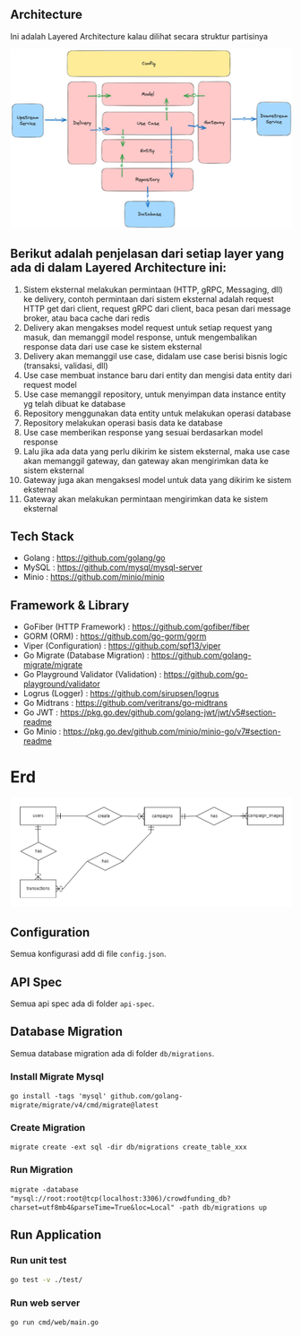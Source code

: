 ## Architecture 

Ini adalah Layered Architecture kalau dilihat secara struktur partisinya

![Layered Architecture](architecture.png)

## Berikut adalah penjelasan dari setiap layer yang ada di dalam Layered Architecture ini:

1. Sistem eksternal melakukan permintaan (HTTP, gRPC, Messaging, dll) ke delivery, contoh permintaan dari sistem eksternal adalah request HTTP get dari client, request gRPC dari client, baca pesan dari message broker, atau baca cache dari redis
2. Delivery akan mengakses model request untuk setiap request yang masuk, dan memanggil model response, untuk mengembalikan response data dari use case ke sistem eksternal
3. Delivery akan memanggil use case, didalam use case berisi bisnis logic (transaksi, validasi, dll) 
4. Use case membuat instance baru dari entity dan mengisi data entity dari request model
5. Use case memanggil repository, untuk menyimpan data instance entity yg telah dibuat ke database
6. Repository menggunakan data entity untuk melakukan operasi database
7. Repository melakukan operasi basis data ke database
8. Use case memberikan response yang sesuai berdasarkan model response
9. Lalu jika ada data yang perlu dikirim ke sistem eksternal, maka use case akan memanggil gateway, dan gateway akan mengirimkan data ke sistem eksternal
10. Gateway juga akan mengaksesl model untuk data yang dikirim ke sistem eksternal
11. Gateway akan melakukan permintaan mengirimkan data ke sistem eksternal

## Tech Stack

- Golang : https://github.com/golang/go
- MySQL : https://github.com/mysql/mysql-server
- Minio : https://github.com/minio/minio

## Framework & Library

- GoFiber (HTTP Framework) : https://github.com/gofiber/fiber
- GORM (ORM) : https://github.com/go-gorm/gorm
- Viper (Configuration) : https://github.com/spf13/viper
- Go Migrate (Database Migration) : https://github.com/golang-migrate/migrate
- Go Playground Validator (Validation) : https://github.com/go-playground/validator
- Logrus (Logger) : https://github.com/sirupsen/logrus
- Go Midtrans : https://github.com/veritrans/go-midtrans
- Go JWT : https://pkg.go.dev/github.com/golang-jwt/jwt/v5#section-readme
- Go Minio : https://pkg.go.dev/github.com/minio/minio-go/v7#section-readme

# Erd

![Erd](erd.png)

## Configuration

Semua konfigurasi add di file `config.json`.

## API Spec

Semua api spec ada di folder `api-spec`.

## Database Migration

Semua database migration ada di folder `db/migrations`.

### Install Migrate Mysql
```shell
go install -tags 'mysql' github.com/golang-migrate/migrate/v4/cmd/migrate@latest
```

### Create Migration

```shell
migrate create -ext sql -dir db/migrations create_table_xxx
```

### Run Migration

```shell
migrate -database "mysql://root:root@tcp(localhost:3306)/crowdfunding_db?charset=utf8mb4&parseTime=True&loc=Local" -path db/migrations up
```

## Run Application

### Run unit test

```bash
go test -v ./test/
```

### Run web server

```bash
go run cmd/web/main.go
```
